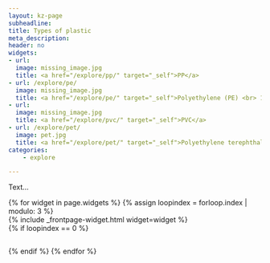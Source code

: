 ```yaml
---
layout: kz-page
subheadline:
title: Types of plastic
meta_description:
header: no
widgets:
- url: 
  image: missing_image.jpg
  title: <a href="/explore/pp/" target="_self">PP</a>
- url: /explore/pe/
  image: missing_image.jpg
  title: <a href="/explore/pe/" target="_self">Polyethylene (PE) <br> 103 million tonnes</a>
- url: 
  image: missing_image.jpg
  title: <a href="/explore/pvc/" target="_self">PVC</a>
- url: /explore/pet/
  image: pet.jpg
  title: <a href="/explore/pet/" target="_self">Polyethylene terephthalate (PET), 30-45 million tonnes</a>
categories:
    - explore

---
```


Text...

<div class="row">
  {% for widget in page.widgets %}
    {% assign loopindex = forloop.index | modulo: 3 %}
    <div id="{{ widget.anchor }}">{% include _frontpage-widget.html widget=widget %}</div>
    {% if loopindex == 0 %}
  <hr style="height:1px; visibility:hidden;" /> <!-- Prevents long first column items from pushing new rows to the right -->
    {% endif %}
  {% endfor %}
</div>
